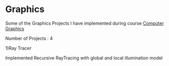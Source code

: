 # Graphics

Some of the Graphics Projects I have implemented during course [Computer Graphics](http://www.cse.iitd.ernet.in/~pkalra/csl781/)

Number of Projects : 4

1)Ray Tracer

Implemented Recursive RayTracing with global and local illumination model
